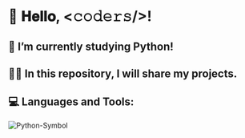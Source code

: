 # 👋 𝐇𝐞𝐥𝐥𝐨, <𝚌𝚘𝚍𝚎𝚛𝚜/>!

## 🌱 I’m currently studying Python!

## 👨‍💻 In this repository, I will share my projects.

## :computer: Languages and Tools:

![Python-Symbol](https://user-images.githubusercontent.com/118696796/211559605-9ec71859-eada-4f47-b67a-8d4e6f823d14.png)
